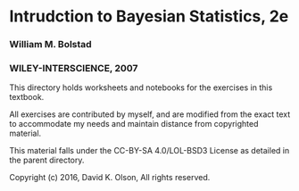 # Intrudction to Bayesian Statistics, 2e
### William M. Bolstad
### WILEY-INTERSCIENCE, 2007

This directory holds worksheets and notebooks for the exercises in this
textbook. 

All exercises are contributed by myself, and are modified from the exact
text to accommodate my needs and maintain distance from copyrighted material.
 
This material falls under the CC-BY-SA 4.0/LOL-BSD3 License as detailed in the
parent directory.

Copyright (c) 2016, David K. Olson, All rights reserved.
